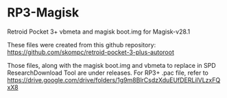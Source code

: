 # RP3-Magisk
Retroid Pocket 3+ vbmeta and magisk boot.img for Magisk-v28.1


These files were created from this github repository: https://github.com/skompc/retroid-pocket-3-plus-autoroot

Those files, along with the magisk boot.img and vbmeta to replace in SPD ResearchDownload Tool are under releases. For RP3+ .pac file, refer to https://drive.google.com/drive/folders/1g9m8BlrCsdzXduEUfDERLilVLzxFQxX8
